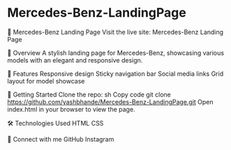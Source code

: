 # Mercedes-Benz-LandingPage
🚗 Mercedes-Benz Landing Page
Visit the live site: Mercedes-Benz Landing Page

📖 Overview
A stylish landing page for Mercedes-Benz, showcasing various models with an elegant and responsive design.

🌟 Features
Responsive design
Sticky navigation bar
Social media links
Grid layout for model showcase

🚀 Getting Started
Clone the repo:
sh
Copy code
git clone https://github.com/yashbhande/Mercedes-Benz-LandingPage.git
Open index.html in your browser to view the page.

🛠️ Technologies Used
HTML
CSS

💬 Connect with me
GitHub
Instagram
